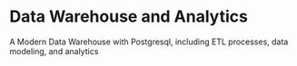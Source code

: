 # Data Warehouse and Analytics
 A Modern Data Warehouse with Postgresql, including ETL processes, data modeling, and analytics
